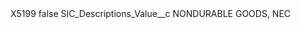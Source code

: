 <?xml version="1.0" encoding="UTF-8"?>
<CustomMetadata xmlns="http://soap.sforce.com/2006/04/metadata" xmlns:xsi="http://www.w3.org/2001/XMLSchema-instance" xmlns:xsd="http://www.w3.org/2001/XMLSchema">
    <label>X5199</label>
    <protected>false</protected>
    <values>
        <field>SIC_Descriptions_Value__c</field>
        <value xsi:type="xsd:string">NONDURABLE GOODS, NEC</value>
    </values>
</CustomMetadata>
